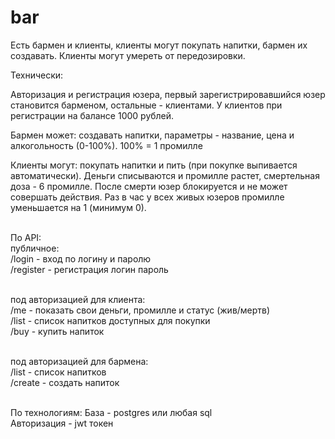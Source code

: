 # bar
Есть бармен и клиенты, клиенты могут покупать напитки, бармен их создавать. 
Клиенты могут умереть от передозировки.

Технически:

Авторизация и регистрация юзера, первый зарегистрировавшийся юзер становится барменом, остальные - клиентами. У клиентов при регистрации на балансе 1000 рублей.

Бармен может: создавать напитки, параметры - название, цена и алкогольность (0-100%). 100% = 1 промилле

Клиенты могут: покупать напитки и пить (при покупке выпивается автоматически). Деньги списываются и промилле растет, смертельная доза - 6 промилле. После смерти юзер блокируется и не может совершать действия. Раз в час у всех живых юзеров промилле уменьшается на 1 (минимум 0).

<br>По API:
<br>публичное:
<br>/login - вход по логину и паролю
<br>/register - регистрация логин пароль

<br>под авторизацией для клиента:
<br>/me - показать свои деньги, промилле и статус (жив/мертв)
<br>/list - список напитков доступных для покупки
<br>/buy - купить напиток

<br>под авторизацией для бармена:
<br>/list - список напитков
<br>/create - создать напиток

<br>По технологиям:
База - postgres или любая sql
<br>Авторизация - jwt токен
